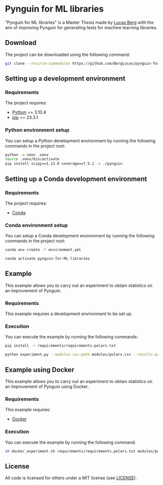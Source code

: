 # Pynguin for ML libraries

"Pynguin for ML libraries" is a Master Thesis made by [Lucas Berg](https://github.com/BergLucas) with the aim of improving Pynguin for generating tests for machine learning libraries.

## Download

The project can be downloaded using the following command:

```bash
git clone --recurse-submodules https://github.com/BergLucas/pynguin-for-ML-libraries.git
```

## Setting up a development environment

### Requirements

The project requires:

- [Python](https://www.python.org/) == 3.10.4
- [pip](https://pip.pypa.io/en/stable/) == 23.3.1

### Python environment setup

You can setup a Python development environment by running the following commands in the project root:

```bash
python -m venv .venv
source .venv/bin/activate
pip install scipy==1.13.0 coverage==7.5.1 -e ./pynguin
```

## Setting up a Conda development environment

### Requirements

The project requires:

- [Conda](https://conda.io/projects/conda/en/latest/index.html)

### Conda environment setup

You can setup a Conda development environment by running the following commands in the project root:

```bash
conda env create -f environment.yml

conda activate pynguin-for-ML-libraries
```

## Example

This example allows you to carry out an experiment to obtain statistics on an improvement of Pynguin.

### Requirements

This example requires a development environment to be set up.

### Execution

You can execute the example by running the following commands:

```bash
pip install -r requirements/requirements.polars.txt

python experiment.py --modules-csv-path modules/polars.csv --results-path results/polars
```

## Example using Docker

This example allows you to carry out an experiment to obtain statistics on an improvement of Pynguin using Docker.

### Requirements

This example requires:

- [Docker](https://www.docker.com/)

### Execution

You can execute the example by running the following command:

```bash
sh docker_experiment.sh requirements/requirements.polars.txt modules/polars.csv polars
```

## License

All code is licensed for others under a MIT license (see [LICENSE](https://github.com/BergLucas/pynguin-for-ML-libraries/blob/main/LICENSE)).

